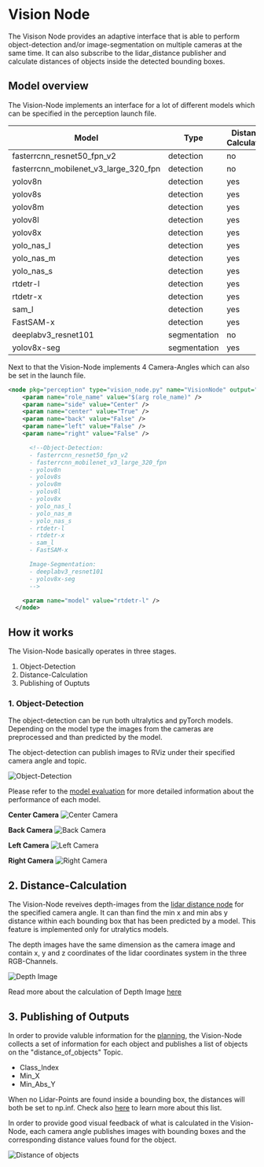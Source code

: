 # Vision Node

The Visison Node provides an adaptive interface that is able to perform object-detection and/or image-segmentation on multiple cameras at the same time.
It can also subscribe to the lidar_distance publisher and calculate distances of objects inside the detected bounding boxes.

## Model overview

The Vision-Node implements an interface for a lot of different models which can be specified in the perception launch file.

| Model                                 | Type         | Distance Calculation |
|---------------------------------------|--------------|--------|
| fasterrcnn_resnet50_fpn_v2            | detection    | no     |
| fasterrcnn_mobilenet_v3_large_320_fpn | detection    | no     |
| yolov8n                               | detection    | yes    |
| yolov8s                               | detection    | yes    |
| yolov8m                               | detection    | yes    |
| yolov8l                               | detection    | yes    |
| yolov8x                               | detection    | yes    |
| yolo_nas_l                            | detection    | yes    |
| yolo_nas_m                            | detection    | yes    |
| yolo_nas_s                            | detection    | yes    |
| rtdetr-l                              | detection    | yes    |
| rtdetr-x                              | detection    | yes    |
| sam_l                                 | detection    | yes    |
| FastSAM-x                             | detection    | yes    |
| deeplabv3_resnet101                   | segmentation | no     |
| yolov8x-seg                           | segmentation | yes    |

Next to that the Vision-Node implements 4 Camera-Angles which can also be set in the launch file.

```xml
<node pkg="perception" type="vision_node.py" name="VisionNode" output="screen">
    <param name="role_name" value="$(arg role_name)" />
    <param name="side" value="Center" />
    <param name="center" value="True" />
    <param name="back" value="False" />
    <param name="left" value="False" />
    <param name="right" value="False" />

      <!--Object-Detection: 
      - fasterrcnn_resnet50_fpn_v2 
      - fasterrcnn_mobilenet_v3_large_320_fpn
      - yolov8n
      - yolov8s
      - yolov8m
      - yolov8l
      - yolov8x
      - yolo_nas_l
      - yolo_nas_m
      - yolo_nas_s
      - rtdetr-l
      - rtdetr-x
      - sam_l
      - FastSAM-x

      Image-Segmentation:
      - deeplabv3_resnet101
      - yolov8x-seg 
      -->

    <param name="model" value="rtdetr-l" />
  </node>
```

## How it works

The Vision-Node basically operates in three stages.

1. Object-Detection
2. Distance-Calculation
3. Publishing of Ouptuts

### 1. Object-Detection

The object-detection can be run both ultralytics and pyTorch models. Depending on the model type the images from the cameras are preprocessed and than predicted by the model.

The object-detection can publish images to RViz under their specified camera angle and topic.

![Object-Detection](../perception/experiments/object-detection-model_evaluation/asset-copies/1619_yolov8x_seg.jpg)

Please refer to the [model evaluation](../perception/experiments/object-detection-model_evaluation/README.md) for more detailed information about the performance of each model.

**Center Camera**
![Center Camera](../assets/Front_Detection.png)

**Back Camera**
![Back Camera](../assets/Back_Detection.png)

**Left Camera**
![Left Camera](../assets/Left_Detection.png)

**Right Camera**
![Right Camera](../assets/Right_Detection.png)

## 2. Distance-Calculation

The Vision-Node reveives depth-images from the [lidar distance node](distance_to_objects.md) for the specified camera angle. It can than find the min x and min abs y distance within each bounding box that has been predicted by a model. This feature is implemented only for utralytics models.

The depth images have the same dimension as the camera image and contain x, y and z coordinates of the lidar coordinates system in the three RGB-Channels.

![Depth Image](../assets/2_15_layover.png)

Read more about the calculation of Depth Image [here](distance_to_objects.md)

## 3. Publishing of Outputs

In order to provide valuble information for the [planning](../planning/README.md), the Vision-Node collects a set of information for each object and publishes a list of objects on the "distance_of_objects" Topic.

- Class_Index
- Min_X
- Min_Abs_Y

When no Lidar-Points are found inside a bounding box, the distances will both be set to np.inf.
Check also [here](distance_to_objects.md) to learn more about this list.

In order to provide good visual feedback of what is calculated in the Vision-Node, each camera angle publishes images with bounding boxes and the corresponding distance values found for the object.

![Distance of objects](../assets/distance_visualization.png)
